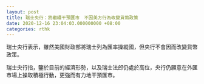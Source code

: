 ```yaml
---
layout: post
title: 瑞士央行：將繼續干預匯市　不因美方行為改變貨幣政策
date: 2020-12-16 23:04:03.000000000 +08:00
categories: rthk
---
```


瑞士央行表示，雖然美國財政部將瑞士列為匯率操縱國，但央行不會因而改變貨幣政策。

瑞士央行指，鑒於目前的經濟形勢，以及瑞士法郎仍處於高位，央行仍願意在外匯市場上操取積極行動，更強而有力地干預匯市。
